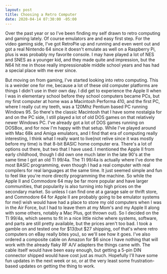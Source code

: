 ```yaml
---
layout: post
title: Choosing a Retro Computer
date: 2020-04-14 07:30:00 -05:00
---
```


Over the past year or so I've been finding my self drawn to retro computing and gaming lately. Of course emulators are 
and easy first step. For the video gaming side, I've got RetroPie up and running and even went out and got a real 
Nintendo 64 since it doesn't emulate as well on a Raspberry Pi, plus is was probably my favorite console. I may have played 
a lot of NES and SNES as a younger kid, and they made quite and impression, but the N64 hit me in those really 
impressionable middle school years and has had a special place with me ever since. 

But moving on from gaming, I've started looking into retro computing. This is a weirder one for me, because a lot of these 
old computer platforms are things I didn't use in their own day. I did get to experience the Apple II when I was in 
elementary school before they school computers became PCs, but my first computer at home was a Macintosh Performa 410, and 
the first PC, where I really cut my teeth, was a 120Mhz Pentium based PC running Windows 95. So there's the classic 
Macintosh that I have some nostalgia for and on the PC side, I still played a lot of old DOS games on that relatively newer 
Windows PC. I've already got a lot of DOS games running on DOSBox, and for now I'm happy with that setup. While I've played 
around with Mac 68k and Amiga emulators, and I find that era of computing really interesting, I think what I really want to 
live(not relive since it was mostly before my time) is that 8-bit BASIC home computer era. There's a lot of options out 
there, but two that I have used. I mentioned the Apple II from early childhood, though I did own one much later in the late 
90's at the same time I got an old TI 99/4a. The TI 99/4a is actually where I've done the most BASIC programming, even 
though I had a real computer with real compilers for real languages at the same time. It just seemed simple and fun to feel 
like you're more directly programming the machine. So while the Apple II and Commodore 64 may be far more popular and have 
larger communities, that popularity is also turning into high prices on the secondary market. So unless I can find one at a 
garage sale or thrift store, and Commodore 64 for Apple II are probably going to be emulator systems for me(I wish would 
have had a place to store my old computers when I was in the Air Force, but I had to leave them at my Mom's and my Apple 
II along with some others, notably a Mac Plus, got thrown out). So I decided on the TI 99/4a, which seems to fit in a nice 
little niche where systems, software, and parts are still pretty available, but the prices aren't too bad. I took a gamble 
on and tested one for $13(but $27 shipping, oof that's where retro computers on eBay really bites you), so we'll see how it 
goes. I've also ordered a composite cable on Amazon for $6 since I have nothing that will work with the already flaky RF 
A/V adapters the things came with. The cable itself would have been easy enough, but getting a 5-pin DIN connector shipped 
would have cost just as much. Hopefully I'll have some fun updates in the next week or so, or at the very least some 
frustration-based updates on getting the thing to work.